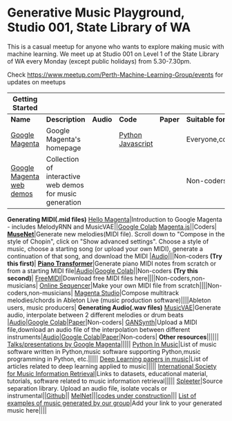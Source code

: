# Generative Music Playground, Studio 001, State Library of WA
This is a casual meetup for anyone who wants to explore making music with machine learning. We meet up at Studio 001 on Level 1 of the State Library of WA every Monday (except public holidays) from 5.30-7.30pm. 

Check https://www.meetup.com/Perth-Machine-Learning-Group/events for updates on meetups


Getting Started|   |   |   |   |   |
---------------|---|---|---|---|---|
**Name**                 |**Description**|**Audio**|**Code**|**Paper**|**Suitable for**|
[Google Magenta](https://magenta.tensorflow.org/)|Google Magenta's homepage||[Python](https://github.com/tensorflow/magenta) [Javascript](https://github.com/tensorflow/magenta-js)||Everyone,coders|
[Google Magenta web demos](https://magenta.tensorflow.org/demos/web/)|Collection of interactive web demos for music generation||||Non-coders|
**Generating MIDI(.mid files)**
[Hello Magenta](https://colab.research.google.com/notebooks/magenta/hello_magenta/hello_magenta.ipynb)|Introduction to Google Magenta - includes MelodyRNN and MusicVAE||[Google Colab](https://colab.research.google.com/notebooks/magenta/hello_magenta/hello_magenta.ipynb) [Magenta.js](https://hello-magenta.glitch.me/)||Coders|
[**MuseNet**](https://openai.com/blog/musenet)|Generate new melodies(MIDI file). Scroll down to "Compose in the style of Chopin", click on "Show advanced settings". Choose a style of music, choose a starting song (or upload your own MIDI), generate a continuation of that song, and download the MIDI |[Audio](https://soundcloud.com/openai_audio/sets/musenet)|||Non-coders **(Try this first)**|
[**Piano Transformer**](https://magenta.tensorflow.org/piano-transformer)|Generate piano MIDI notes from scratch or from a starting MIDI file|[Audio](https://magenta.tensorflow.org/assets/piano_transformer/clair_de_lune_continuation.mp3)|[Google Colab](https://colab.research.google.com/notebooks/magenta/piano_transformer/piano_transformer.ipynb)||Non-coders **(Try this second)**|
[FreeMIDI](https://freemidi.org/)|Download free MIDI files here||||Non-coders,non-musicians|
[Online Sequencer](https://onlinesequencer.net/)|Make your own MIDI file from scratch||||Non-coders,non-musicians|
[Magenta Studio](https://magenta.tensorflow.org/studio)|Compose multitrack melodies/chords in Ableton Live (music production software)||||Ableton users, music producers|
**Generating Audio(.wav files)**
[MusicVAE](https://magenta.tensorflow.org/music-vae)|Generate audio, interpolate between 2 different melodies or drum beats |[Audio](https://magenta.tensorflow.org/assets/music_vae/mel_2bar-b2m.mp3)|[Google Colab](https://colab.research.google.com/notebooks/magenta/music_vae/music_vae.ipynb)|[Paper](https://arxiv.org/abs/1806.00195)|Non-coders|
[GANSynth](https://magenta.tensorflow.org/gansynth)|Upload a MIDI file,download an audio file of the interpolation between different instruments|[Audio](https://storage.googleapis.com/magentadata/papers/gansynth/index.html)|[Google Colab](https://colab.research.google.com/notebooks/magenta/gansynth/gansynth_demo.ipynb)|[Paper](https://openreview.net/forum?id=H1xQVn09FX)|Non-coders|
**Other resources**||||||
[Talks/presentations by Google Magenta](https://magenta.tensorflow.org/talks)|||||
[Python In Music](https://wiki.python.org/moin/PythonInMusic)|List of music software written in Python,music software supporting Python,music programming in Python, etc.|||||
[Deep Learning papers in music](https://github.com/ybayle/awesome-deep-learning-music)|List of articles related to deep learning applied to music|||||
[International Society for Music Information Retrieval](https://www.ismir.net/resources/)|Links to datasets, educational material, tutorials, software related to music information retrieval|||||
[Spleeter](https://deezer.io/releasing-spleeter-deezer-r-d-source-separation-engine-2b88985e797e)|Source separation library. Upload an audio file, isolate vocals or instrumental||[Github](https://github.com/deezer/spleeter)||
[MelNet](https://audio-samples.github.io/)|||[codes under construction](https://audio-samples.github.io/)|||
[List of examples of music generated by our group](https://docs.google.com/spreadsheets/d/1UaZt1CDtC_UegLOfZwn2-SHIsvfXWAaMjEfhmdx8dvI/edit?usp=sharing)|Add your link to your generated music here||||
